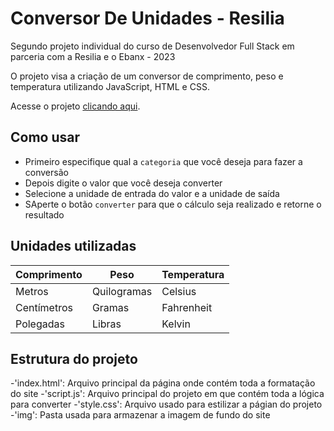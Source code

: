 # Conversor De Unidades - Resilia

Segundo projeto individual do curso de Desenvolvedor Full Stack em parceria com a Resilia e o Ebanx - 2023 

O projeto visa a criação de um conversor de comprimento, peso e temperatura utilizando JavaScript, HTML e CSS.

Acesse o projeto [clicando aqui](https://thzzao.github.io/ConversorDeMedidasResilia/).

## Como usar
- Primeiro especifique qual a `categoria` que você deseja para fazer a conversão
- Depois digite o valor que você deseja converter
- Selecione a unidade de entrada do valor e a unidade de saída
- SAperte o botão `converter` para que o cálculo seja realizado e retorne o resultado

## Unidades utilizadas 
| Comprimento | Peso | Temperatura |
|-|-|-|
|Metros|Quilogramas|Celsius|
|Centímetros|Gramas|Fahrenheit|
|Polegadas|Libras|Kelvin|

## Estrutura do projeto
 -'index.html': Arquivo principal da página onde contém toda a formatação do site
 -'script.js': Arquivo principal do projeto em que contém toda a lógica para converter
 -'style.css': Arquivo usado para estilizar a págian do projeto
 -'img': Pasta usada para armazenar a imagem de fundo do site




